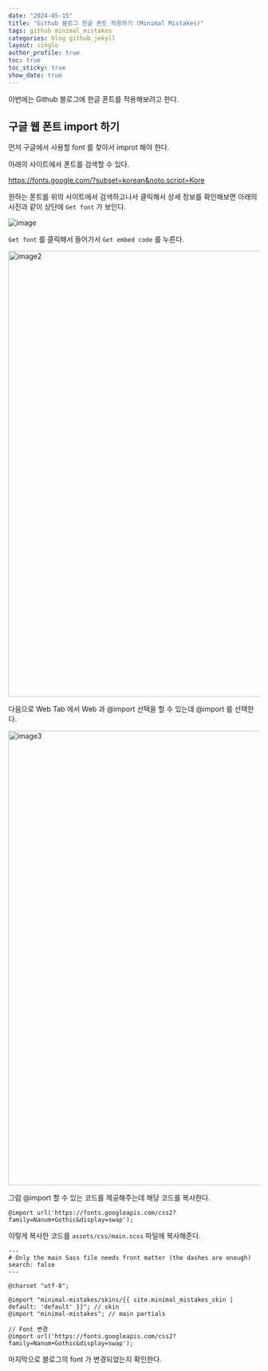 ```yaml
---
date: "2024-05-15"
title: "Github 블로그 한글 폰트 적용하기 (Minimal Mistakes)"
tags: github minimal_mistakes
categories: blog github_jekyll
layout: single
author_profile: true
toc: true
toc_sticky: true
show_date: true
---
```



이번에는 Github 블로그에 한글 폰트를 적용해보려고 한다.  
  
  

##  구글 웹 폰트 import 하기

먼저 구글에서 사용할 font 를 찾아서 improt 해야 한다.

아래의 사이트에서 폰트를 검색할 수 있다.

https://fonts.google.com/?subset=korean&noto.script=Kore


원하는 폰트를 위의 사이트에서 검색하고나서 클릭해서 상세 정보를 확인해보면 아래의 사진과 같이 상단에 `Get font` 가 보인다.

![image](https://github.com/JIKOID/jikoid.github.io/assets/48994100/b8b693d2-ff32-46b6-8295-23527c4d8c56)  


`Get font` 를 클릭해서 들어가서 `Get embed code` 를 누른다.

<img width="891" alt="image2" src="https://github.com/JIKOID/jikoid.github.io/assets/48994100/1bdab880-b9c0-4b5c-97d6-bc0b206788c7">  


다음으로 Web Tab 에서 Web 과 @import 선택을 할 수 있는데 @import 를 선택한다.

<img width="909" alt="image3" src="https://github.com/JIKOID/jikoid.github.io/assets/48994100/89d5805f-6ba4-4b24-8b72-f1ac4faf0ab2">  


그럼 @import 할 수 있는 코드를 제공해주는데 해당 코드를 복사한다.

```
@import url('https://fonts.googleapis.com/css2?family=Nanum+Gothic&display=swap');
```

이렇게 복사한 코드를 `assets/css/main.scss` 파일에 복사해준다. 


```
---
# Only the main Sass file needs front matter (the dashes are enough)
search: false
---

@charset "utf-8";

@import "minimal-mistakes/skins/{{ site.minimal_mistakes_skin | default: 'default' }}"; // skin
@import "minimal-mistakes"; // main partials

// Font 변경
@import url('https://fonts.googleapis.com/css2?family=Nanum+Gothic&display=swap');
```

마지막으로 블로그의 font 가 변경되었는지 확인한다.
